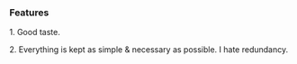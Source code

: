 <h3> Features </h3>

<p> 1. Good taste. </p>
<p> 2. Everything is kept as simple & necessary as possible. I hate redundancy. </p>
